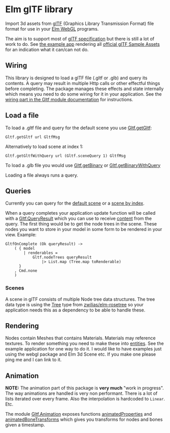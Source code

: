 # Elm glTF library

Import 3d assets from [glTF](https://www.khronos.org/gltf/) (Graphics Library Transmission Format) file format for use in your [Elm WebGL](https://package.elm-lang.org/packages/elm-explorations/webgl/latest) programs.

The aim is to support most of [glTF specification](https://registry.khronos.org/glTF/specs/2.0/glTF-2.0.html) but there is still a lot of work to do. See [the example app](https://elm-gltf.mika.xyz/) rendering all [official glTF Sample Assets](https://github.com/KhronosGroup/glTF-Sample-Assets) for an indication what it can/can not do.

## Wiring

This library is designed to load a glTF file (.gltf or .glb) and query its contents. A query may result in multiple Http calls or other effectful things before completing. The package manages these effects and state internally which means you need to do some wiring for it in your application. See the [wiring part in the Gltf module documentation](https://package.elm-lang.org/packages/mikaxyz/elm-gltf/3.0.1/Gltf#wiring) for instructions.

## Load a file

To load a .gltf file and query for the default scene you use [Gltf.getGltf](https://package.elm-lang.org/packages/mikaxyz/elm-gltf/3.0.1/Gltf#getGltf):

    Gltf.getGltf url GltfMsg

Alternatively to load scene at index 1:

    Gltf.getGltfWithQuery url (Gltf.sceneQuery 1) GltfMsg

To load a .glb file you would use [Gltf.getBinary](https://package.elm-lang.org/packages/mikaxyz/elm-gltf/3.0.1/Gltf#getBinary) or [Gltf.getBinaryWithQuery](https://package.elm-lang.org/packages/mikaxyz/elm-gltf/3.0.1/Gltf#getBinaryWithQuery)

Loading a file always runs a query.

## Queries

Currently you can query for the [default scene](https://package.elm-lang.org/packages/mikaxyz/elm-gltf/3.0.1/Gltf#defaultSceneQuery) or a [scene by index](https://package.elm-lang.org/packages/mikaxyz/elm-gltf/3.0.1/Gltf#sceneQuery).

When a query completes your application update function will be called with a [Gltf.QueryResult](https://package.elm-lang.org/packages/mikaxyz/elm-gltf/3.0.1/Gltf#QueryResult) which you can use to receive [content](https://package.elm-lang.org/packages/mikaxyz/elm-gltf/3.0.1/Gltf#content) from the query. The first thing would be to get the node trees in the scene. These nodes you want to store in your model in some form to be rendered in your view. Example:

    GltfOnComplete (Ok queryResult) ->
        ( { model
            | renderables =
                Gltf.nodeTrees queryResult
                    |> List.map (Tree.map toRenderable)
          }
        , Cmd.none
        )

### Scenes
A scene in glTF consists of multiple Node tree data structures. The tree data type is using the [Tree](https://package.elm-lang.org/packages/zwilias/elm-rosetree/latest/Tree#Tree) type from [zwilias/elm-rosetree](https://package.elm-lang.org/packages/zwilias/elm-rosetree/latest) so your application needs this as a dependency to be able to handle these.

## Rendering

Nodes contain Meshes that contains Materials. Materials may reference textures. To render something you need to make these into [entities](https://package.elm-lang.org/packages/elm-explorations/webgl/latest/WebGL#entity). See the example application for one way to do it. I would like to have examples just using the webgl package and Elm 3d Scene etc. If you make one please ping me and I can link to it.

## Animation

**NOTE:** The animation part of this package is **very much** "work in progress". The way animations are handled is very non performant. There is a lot of lists iterated over every frame. Also the interpolation is hardcoded to `Linear`. Etc.

The module [Gltf.Animation](https://package.elm-lang.org/packages/mikaxyz/elm-gltf/3.0.1/Gltf-Animation) exposes functions [animatedProperties](https://package.elm-lang.org/packages/mikaxyz/elm-gltf/3.0.1/Gltf-Animation#animatedProperties) and [animatedBoneTransforms](https://package.elm-lang.org/packages/mikaxyz/elm-gltf/3.0.1/Gltf-Animation#animatedBoneTransforms) which gives you transforms for nodes and bones given a timestamp.

